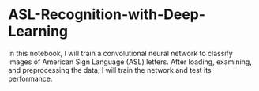 # ASL-Recognition-with-Deep-Learning
In this notebook, I will train a convolutional neural network to classify images of American Sign Language (ASL) letters. After loading, examining, and preprocessing the data, I will train the network and test its performance.

